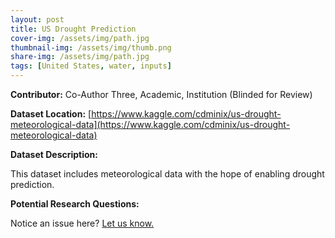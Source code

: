 ```yaml
---
layout: post
title: US Drought Prediction
cover-img: /assets/img/path.jpg
thumbnail-img: /assets/img/thumb.png
share-img: /assets/img/path.jpg
tags: [United States, water, inputs]
---
```


**Contributor:** Co-Author Three, Academic, Institution (Blinded for Review)

**Dataset Location:** [https://www.kaggle.com/cdminix/us-drought-meteorological-data](https://www.kaggle.com/cdminix/us-drought-meteorological-data)

**Dataset Description:**

This dataset includes meteorological data with the hope of enabling drought prediction. 

**Potential Research Questions:**





Notice an issue here? [Let us know.](https://docs.google.com/forms/d/e/1FAIpQLSfFLEtWSlfe6gwBaoe-9OfE4BjtwaVx3IQg9ZsfCIJDrujrbA/viewform?usp=pp_url&entry.677199195=2021-04-19-us-droughts)
